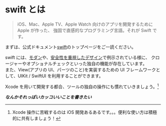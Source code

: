 # swift とは

> iOS、Mac、Apple TV、Apple Watch 向けのアプリを開発するために Apple が作った、
> 強固で直感的なプログラミング言語。それが Swift です。

まずは、公式ドキュメント[swift](https://developer.apple.com/jp/swift/)のトップページをご一読ください。

swift には、[モダン](https://developer.apple.com/jp/swift/#modern)や、[安全性を重視したデザイン](https://developer.apple.com/jp/swift/#safety)で例示されている様に、
クロージャーやオプショナルチェックといった独自の機能が存在しています。  
また、View(アプリの UI、パーツのこと)を実装するための UI フレームワークとして、UIKit / SwiftUI を利用することができます。

Xcode を用いて開発する都合、ツールの独自の操作にも慣れていきましょう。[^1]

**_なんかそれっぽいカッコいいことを書きたい_**

[^1]: Xcode 操作に苦戦するのは iOS 開発あるあるです。。。便利な使い方は積極的に共有しましょう！

